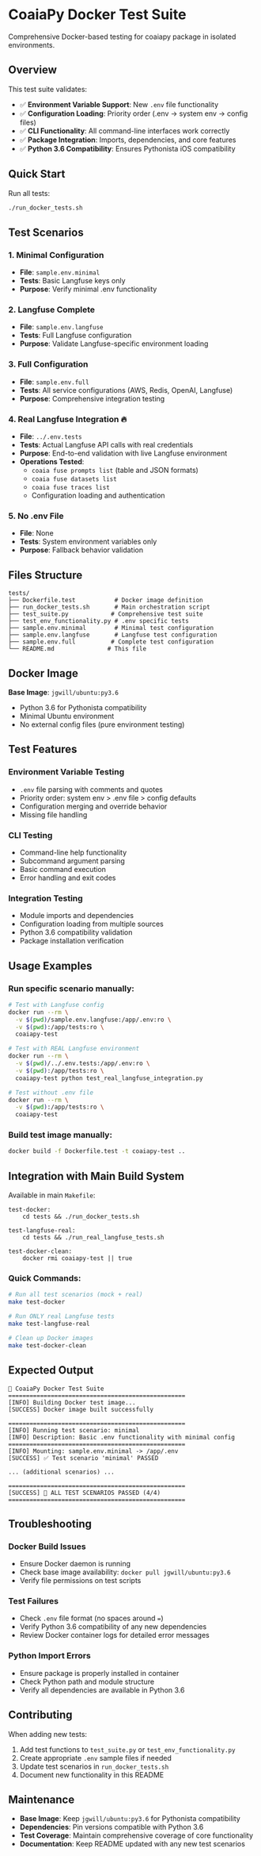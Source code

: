 # CoaiaPy Docker Test Suite

Comprehensive Docker-based testing for coaiapy package in isolated environments.

## Overview

This test suite validates:
- ✅ **Environment Variable Support**: New `.env` file functionality 
- ✅ **Configuration Loading**: Priority order (.env → system env → config files)
- ✅ **CLI Functionality**: All command-line interfaces work correctly
- ✅ **Package Integration**: Imports, dependencies, and core features
- ✅ **Python 3.6 Compatibility**: Ensures Pythonista iOS compatibility

## Quick Start

Run all tests:
```bash
./run_docker_tests.sh
```

## Test Scenarios

### 1. Minimal Configuration
- **File**: `sample.env.minimal`
- **Tests**: Basic Langfuse keys only
- **Purpose**: Verify minimal .env functionality

### 2. Langfuse Complete
- **File**: `sample.env.langfuse` 
- **Tests**: Full Langfuse configuration
- **Purpose**: Validate Langfuse-specific environment loading

### 3. Full Configuration
- **File**: `sample.env.full`
- **Tests**: All service configurations (AWS, Redis, OpenAI, Langfuse)
- **Purpose**: Comprehensive integration testing

### 4. **Real Langfuse Integration** 🔥
- **File**: `../.env.tests`
- **Tests**: Actual Langfuse API calls with real credentials
- **Purpose**: End-to-end validation with live Langfuse environment
- **Operations Tested**:
  - `coaia fuse prompts list` (table and JSON formats)
  - `coaia fuse datasets list`
  - `coaia fuse traces list`
  - Configuration loading and authentication

### 5. No .env File
- **File**: None
- **Tests**: System environment variables only
- **Purpose**: Fallback behavior validation

## Files Structure

```
tests/
├── Dockerfile.test           # Docker image definition
├── run_docker_tests.sh       # Main orchestration script
├── test_suite.py            # Comprehensive test suite
├── test_env_functionality.py # .env specific tests
├── sample.env.minimal        # Minimal test configuration
├── sample.env.langfuse       # Langfuse test configuration
├── sample.env.full          # Complete test configuration
└── README.md               # This file
```

## Docker Image

**Base Image**: `jgwill/ubuntu:py3.6`
- Python 3.6 for Pythonista compatibility
- Minimal Ubuntu environment
- No external config files (pure environment testing)

## Test Features

### Environment Variable Testing
- `.env` file parsing with comments and quotes
- Priority order: system env > .env file > config defaults
- Configuration merging and override behavior
- Missing file handling

### CLI Testing  
- Command-line help functionality
- Subcommand argument parsing
- Basic command execution
- Error handling and exit codes

### Integration Testing
- Module imports and dependencies
- Configuration loading from multiple sources
- Python 3.6 compatibility validation
- Package installation verification

## Usage Examples

### Run specific scenario manually:
```bash
# Test with Langfuse config
docker run --rm \
  -v $(pwd)/sample.env.langfuse:/app/.env:ro \
  -v $(pwd):/app/tests:ro \
  coaiapy-test

# Test with REAL Langfuse environment
docker run --rm \
  -v $(pwd)/../.env.tests:/app/.env:ro \
  -v $(pwd):/app/tests:ro \
  coaiapy-test python test_real_langfuse_integration.py

# Test without .env file
docker run --rm \
  -v $(pwd):/app/tests:ro \
  coaiapy-test
```

### Build test image manually:
```bash
docker build -f Dockerfile.test -t coaiapy-test ..
```

## Integration with Main Build System

Available in main `Makefile`:
```make
test-docker:
	cd tests && ./run_docker_tests.sh

test-langfuse-real:
	cd tests && ./run_real_langfuse_tests.sh

test-docker-clean:
	docker rmi coaiapy-test || true
```

### Quick Commands:
```bash
# Run all test scenarios (mock + real)
make test-docker

# Run ONLY real Langfuse tests
make test-langfuse-real

# Clean up Docker images
make test-docker-clean
```

## Expected Output

```
🐳 CoaiaPy Docker Test Suite
==================================================
[INFO] Building Docker test image...
[SUCCESS] Docker image built successfully

==================================================
[INFO] Running test scenario: minimal
[INFO] Description: Basic .env functionality with minimal config
==================================================
[INFO] Mounting: sample.env.minimal -> /app/.env
[SUCCESS] ✅ Test scenario 'minimal' PASSED

... (additional scenarios) ...

==================================================
[SUCCESS] 🎉 ALL TEST SCENARIOS PASSED (4/4)
==================================================
```

## Troubleshooting

### Docker Build Issues
- Ensure Docker daemon is running
- Check base image availability: `docker pull jgwill/ubuntu:py3.6`
- Verify file permissions on test scripts

### Test Failures
- Check `.env` file format (no spaces around `=`)
- Verify Python 3.6 compatibility of any new dependencies
- Review Docker container logs for detailed error messages

### Python Import Errors
- Ensure package is properly installed in container
- Check Python path and module structure
- Verify all dependencies are available in Python 3.6

## Contributing

When adding new tests:
1. Add test functions to `test_suite.py` or `test_env_functionality.py`
2. Create appropriate `.env` sample files if needed
3. Update test scenarios in `run_docker_tests.sh`
4. Document new functionality in this README

## Maintenance

- **Base Image**: Keep `jgwill/ubuntu:py3.6` for Pythonista compatibility
- **Dependencies**: Pin versions compatible with Python 3.6
- **Test Coverage**: Maintain comprehensive coverage of core functionality
- **Documentation**: Keep README updated with any new test scenarios